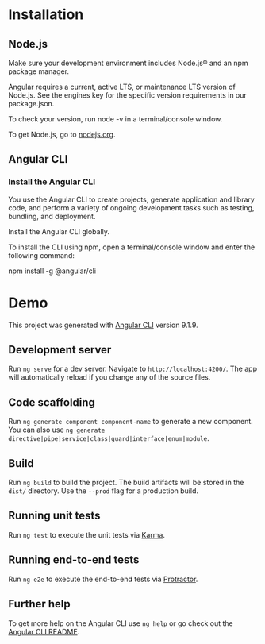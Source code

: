 # Installation
## Node.js
Make sure your development environment includes Node.js® and an npm package manager.

Angular requires a current, active LTS, or maintenance LTS version of Node.js. See the engines key for the specific version requirements in our package.json.

To check your version, run node -v in a terminal/console window.

To get Node.js, go to [nodejs.org](https://nodejs.org/en/).

## Angular CLI
### Install the Angular CLI
You use the Angular CLI to create projects, generate application and library code, and perform a variety of ongoing development tasks such as testing, bundling, and deployment.

Install the Angular CLI globally.

To install the CLI using npm, open a terminal/console window and enter the following command:

npm install -g @angular/cli


# Demo

This project was generated with [Angular CLI](https://github.com/angular/angular-cli) version 9.1.9.

## Development server

Run `ng serve` for a dev server. Navigate to `http://localhost:4200/`. The app will automatically reload if you change any of the source files.

## Code scaffolding

Run `ng generate component component-name` to generate a new component. You can also use `ng generate directive|pipe|service|class|guard|interface|enum|module`.

## Build

Run `ng build` to build the project. The build artifacts will be stored in the `dist/` directory. Use the `--prod` flag for a production build.

## Running unit tests

Run `ng test` to execute the unit tests via [Karma](https://karma-runner.github.io).

## Running end-to-end tests

Run `ng e2e` to execute the end-to-end tests via [Protractor](http://www.protractortest.org/).

## Further help

To get more help on the Angular CLI use `ng help` or go check out the [Angular CLI README](https://github.com/angular/angular-cli/blob/master/README.md).
